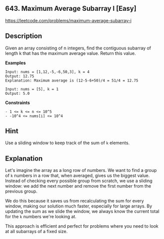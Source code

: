 ## 643. Maximum Average Subarray I [Easy]

https://leetcode.com/problems/maximum-average-subarray-i

## Description
Given an array consisting of n integers, find the contiguous subarray of length k that has the maximum average value. Return this value.

**Examples**
```text
Input: nums = [1,12,-5,-6,50,3], k = 4
Output: 12.75
Explanation: Maximum average is (12-5-6+50)/4 = 51/4 = 12.75

Input: nums = [5], k = 1
Output: 5.0
```

**Constraints**
```text
- 1 <= k <= n <= 10^5
- -10^4 <= nums[i] <= 10^4
```

## Hint
Use a sliding window to keep track of the sum of `k` elements.

## Explanation
Let's imagine the array as a long row of numbers. We want to find a group of `k` numbers in a row that, when averaged, gives us the biggest value. Instead of checking every possible group from scratch, we use a sliding window: we add the next number and remove the first number from the previous group.

We do this because it saves us from recalculating the sum for every window, making our solution much faster, especially for large arrays. By updating the sum as we slide the window, we always know the current total for the `k` numbers we're looking at.

This approach is efficient and perfect for problems where you need to look at all subarrays of a fixed size. 